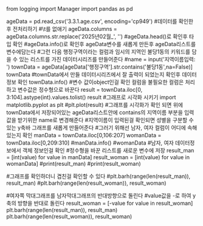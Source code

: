 from logging import Manager
import pandas as pd

ageData = pd.read_csv('3.3.1.age.csv', encoding='cp949')
#데이터를 확인한 후 전처리하기
#\t를 없애기
ageData.columns = ageData.columns.str.replace('2025년02월_', '')
#ageData.head()로 확인후 타입 확인
#ageData.info()로 확인후 ageData변수를 새롭게 만든후 ageData리스트를 변수에담는다
#그런 다음 행정구역이라는 컬럼과 임시의 지역인 불당1동의 키워드를 담을 수 있는 리스트를 가진 데이터시리즈를 만들어준다
#name = input('지역이름입력: ')
townData = ageData[ageData['행정구역'].str.contains('불당1동',na=False)]
townData
#townData에서 만들 데이터시리즈에서 잘 출력이 되었는지 확인후 데이터정보 확인
townData.info()
#변수 값이object인걸 확인 컬럼을 불필요한 컬럼은 처리하고 변수값은 정수형으로 바꾼다
result = townData.iloc[0, 3:104].astype(int).values.tolist()
result
#그래프로 시각화 시키기
import matplotlib.pyplot as plt
#plt.plot(result)
#그래프를 시각화가 확인 되면 위에 townData에서 저장되어있는 ageData리스트안에 contains의 지역이름 부분을 입력값을 받기위한 name로 변경해준다
#지역이름이 입력된걸 확인되면 성별을 구분할 수 있는 y축바 그래프를 새롭게 만들어준다
#그러기 위해선 남자, 여자 컬럼이 어디에 속해있는지 확인
manData = townData.iloc[0,106:207]
womanData = townData.iloc[0,209:310]
#manData.info()
#womanData
#남자, 여자 데이터정보에서 객체 정보인걸 확인
#정수형을 바꾼 리스트를 새로운 변수에 저장
result_man = [int(value) for value in manData]
result_woman = [int(value) for value in womanData]
#print(result_man)
#print(result_woman)

#그래프를 확인하더니 겹친걸 확인할 수 있다 
#plt.barh(range(len(result_man)), result_man)
#plt.barh(range(len(result_woman)), result_woman)

#여자쪽 막대그래프를 남자막대그래프의 반대방향으로 돌린다
#value값을 -로 하여 y축의 방향을 반대로 돌린다
result_woman = [-value for value in result_woman]
plt.barh(range(len(result_man)), result_man)
plt.barh(range(len(result_woman)), result_woman)
